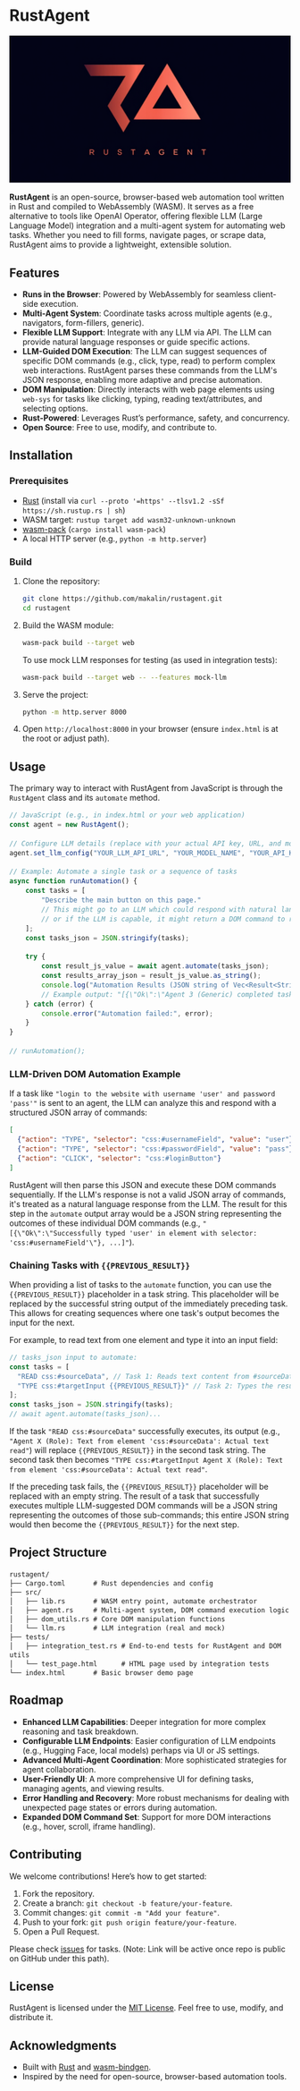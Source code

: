 # RustAgent

![RustAgent Logo](ra_logo.png)

**RustAgent** is an open-source, browser-based web automation tool written in Rust and compiled to WebAssembly (WASM). It serves as a free alternative to tools like OpenAI Operator, offering flexible LLM (Large Language Model) integration and a multi-agent system for automating web tasks. Whether you need to fill forms, navigate pages, or scrape data, RustAgent aims to provide a lightweight, extensible solution.

## Features
- **Runs in the Browser**: Powered by WebAssembly for seamless client-side execution.
- **Multi-Agent System**: Coordinate tasks across multiple agents (e.g., navigators, form-fillers, generic).
- **Flexible LLM Support**: Integrate with any LLM via API. The LLM can provide natural language responses or guide specific actions.
- **LLM-Guided DOM Execution**: The LLM can suggest sequences of specific DOM commands (e.g., click, type, read) to perform complex web interactions. RustAgent parses these commands from the LLM's JSON response, enabling more adaptive and precise automation.
- **DOM Manipulation**: Directly interacts with web page elements using `web-sys` for tasks like clicking, typing, reading text/attributes, and selecting options.
- **Rust-Powered**: Leverages Rust’s performance, safety, and concurrency.
- **Open Source**: Free to use, modify, and contribute to.

## Installation

### Prerequisites
- [Rust](https://www.rust-lang.org/tools/install) (install via `curl --proto '=https' --tlsv1.2 -sSf https://sh.rustup.rs | sh`)
- WASM target: `rustup target add wasm32-unknown-unknown`
- [wasm-pack](https://rustwasm.github.io/wasm-pack/installer/) (`cargo install wasm-pack`)
- A local HTTP server (e.g., `python -m http.server`)

### Build
1. Clone the repository:
   ```bash
   git clone https://github.com/makalin/rustagent.git
   cd rustagent
   ```
2. Build the WASM module:
   ```bash
   wasm-pack build --target web
   ```
   To use mock LLM responses for testing (as used in integration tests):
   ```bash
   wasm-pack build --target web -- --features mock-llm
   ```
3. Serve the project:
   ```bash
   python -m http.server 8000
   ```
4. Open `http://localhost:8000` in your browser (ensure `index.html` is at the root or adjust path).

## Usage
The primary way to interact with RustAgent from JavaScript is through the `RustAgent` class and its `automate` method.

```javascript
// JavaScript (e.g., in index.html or your web application)
const agent = new RustAgent();

// Configure LLM details (replace with your actual API key, URL, and model name)
agent.set_llm_config("YOUR_LLM_API_URL", "YOUR_MODEL_NAME", "YOUR_API_KEY");

// Example: Automate a single task or a sequence of tasks
async function runAutomation() {
    const tasks = [
        "Describe the main button on this page." 
        // This might go to an LLM which could respond with natural language,
        // or if the LLM is capable, it might return a DOM command to read the button.
    ];
    const tasks_json = JSON.stringify(tasks);
    
    try {
        const result_js_value = await agent.automate(tasks_json);
        const results_array_json = result_js_value.as_string();
        console.log("Automation Results (JSON string of Vec<Result<String, String>>):", results_array_json);
        // Example output: "[{\"Ok\":\"Agent 3 (Generic) completed task via LLM: The main button is blue and says 'Submit'.\"}]"
    } catch (error) {
        console.error("Automation failed:", error);
    }
}

// runAutomation(); 
```

### LLM-Driven DOM Automation Example
If a task like `"login to the website with username 'user' and password 'pass'"` is sent to an agent, the LLM can analyze this and respond with a structured JSON array of commands:
```json
[
  {"action": "TYPE", "selector": "css:#usernameField", "value": "user"},
  {"action": "TYPE", "selector": "css:#passwordField", "value": "pass"},
  {"action": "CLICK", "selector": "css:#loginButton"}
]
```
RustAgent will then parse this JSON and execute these DOM commands sequentially. If the LLM's response is not a valid JSON array of commands, it's treated as a natural language response from the LLM. The result for this step in the `automate` output array would be a JSON string representing the outcomes of these individual DOM commands (e.g., `"[{\"Ok\":\"Successfully typed 'user' in element with selector: 'css:#usernameField'\"}, ...]"`).

### Chaining Tasks with `{{PREVIOUS_RESULT}}`
When providing a list of tasks to the `automate` function, you can use the `{{PREVIOUS_RESULT}}` placeholder in a task string. This placeholder will be replaced by the successful string output of the immediately preceding task. This allows for creating sequences where one task's output becomes the input for the next.

For example, to read text from one element and type it into an input field:
```javascript
// tasks_json input to automate:
const tasks = [
  "READ css:#sourceData", // Task 1: Reads text content from #sourceData
  "TYPE css:#targetInput {{PREVIOUS_RESULT}}" // Task 2: Types the result of Task 1 into #targetInput
];
const tasks_json = JSON.stringify(tasks);
// await agent.automate(tasks_json)...
```
If the task `"READ css:#sourceData"` successfully executes, its output (e.g., `"Agent X (Role): Text from element 'css:#sourceData': Actual text read"`) will replace `{{PREVIOUS_RESULT}}` in the second task string. The second task then becomes `"TYPE css:#targetInput Agent X (Role): Text from element 'css:#sourceData': Actual text read"`.

If the preceding task fails, the `{{PREVIOUS_RESULT}}` placeholder will be replaced with an empty string. The result of a task that successfully executes multiple LLM-suggested DOM commands will be a JSON string representing the outcomes of those sub-commands; this entire JSON string would then become the `{{PREVIOUS_RESULT}}` for the next step.

## Project Structure
```
rustagent/
├── Cargo.toml       # Rust dependencies and config
├── src/
│   ├── lib.rs       # WASM entry point, automate orchestrator
│   ├── agent.rs     # Multi-agent system, DOM command execution logic
│   ├── dom_utils.rs # Core DOM manipulation functions
│   └── llm.rs       # LLM integration (real and mock)
├── tests/
│   ├── integration_test.rs # End-to-end tests for RustAgent and DOM utils
│   └── test_page.html      # HTML page used by integration tests
└── index.html       # Basic browser demo page
```

## Roadmap
- **Enhanced LLM Capabilities**: Deeper integration for more complex reasoning and task breakdown.
- **Configurable LLM Endpoints**: Easier configuration of LLM endpoints (e.g., Hugging Face, local models) perhaps via UI or JS settings.
- **Advanced Multi-Agent Coordination**: More sophisticated strategies for agent collaboration.
- **User-Friendly UI**: A more comprehensive UI for defining tasks, managing agents, and viewing results.
- **Error Handling and Recovery**: More robust mechanisms for dealing with unexpected page states or errors during automation.
- **Expanded DOM Command Set**: Support for more DOM interactions (e.g., hover, scroll, iframe handling).

## Contributing
We welcome contributions! Here’s how to get started:
1. Fork the repository.
2. Create a branch: `git checkout -b feature/your-feature`.
3. Commit changes: `git commit -m "Add your feature"`.
4. Push to your fork: `git push origin feature/your-feature`.
5. Open a Pull Request.

Please check [issues](https://github.com/makalin/rustagent/issues) for tasks. (Note: Link will be active once repo is public on GitHub under this path).

## License
RustAgent is licensed under the [MIT License](LICENSE). Feel free to use, modify, and distribute it.

## Acknowledgments
- Built with [Rust](https://www.rust-lang.org/) and [wasm-bindgen](https://rustwasm.github.io/wasm-bindgen/).
- Inspired by the need for open-source, browser-based automation tools.
```
